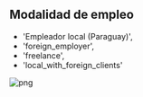 ## Modalidad de empleo

- 'Empleador local (Paraguay)',
- 'foreign_employer',
- 'freelance',
- 'local_with_foreign_clients'

![png](empleo_y_condiciones_de_trabajo_images/output_14_0.png)

<br/><br/>

